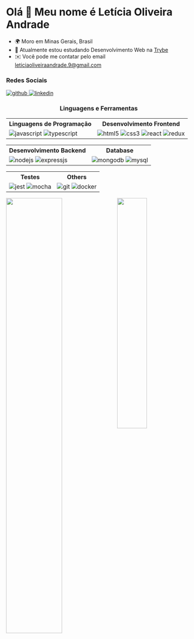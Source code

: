 Olá 👋 Meu nome é Letícia Oliveira Andrade
=========================================

* 🌍  Moro em Minas Gerais, Brasil
* 🧠  Atualmente estou estudando Desenvolvimento Web na [Trybe](https://www.betrybe.com/)
* ✉️  Você pode me contatar pelo email [leticiaoliveiraandrade.9@gmail.com](mailto:leticiaoliveiraandrade.9@gmail.com)

<h3 align="left">Redes Sociais</h3>
 <p align="left">
  <a href="https://github.com/leticia-238/" target="blank">
   <img src="https://img.shields.io/badge/GitHub-100000?style=for-the-badge&logo=github&logoColor=white" alt="github" />
  </a>
  <a href="www.linkedin.com/in/leticiaoliveiraandrade" target="blank">
   <img src="https://img.shields.io/badge/LinkedIn-0077B5?style=for-the-badge&logo=linkedin&logoColor=white" alt="linkedin" />
  </a>
 </p>

<h3 align="center">Linguagens e Ferramentas</h3>

<!--badge endpoints from (https://github.com/alexandresanlim/Badges4-README.md-Profile)-->

<table>
  <tr>
    <th>Linguagens de Programação</th>
    <th>Desenvolvimento Frontend</th>
  </tr>
  <tr>
    <td>
      <img src="https://img.shields.io/badge/JavaScript-F7DF1E?style=for-the-badge&logo=javascript&logoColor=white" alt="javascript"/>
      <img src="https://img.shields.io/badge/TypeScript-007ACC?style=for-the-badge&logo=typescript&logoColor=white" alt="typescript"/>
    </td>
    <td>
      <img src="https://img.shields.io/badge/HTML5-E34F26?style=for-the-badge&logo=html5&logoColor=white" alt="html5"/>
      <img src="https://img.shields.io/badge/CSS3-1572B6?style=for-the-badge&logo=css3&logoColor=white" alt="css3"/>
      <img src="https://img.shields.io/badge/React-20232A?style=for-the-badge&logo=react&logoColor=61DAFB" alt="react"/>
      <img src="https://img.shields.io/badge/Redux-593D88?style=for-the-badge&logo=redux&logoColor=white" alt="redux"/>
    </td>
  </tr>
</table>

<table>
  <tr>
    <th>Desenvolvimento Backend</th>
    <th>Database</th>
  </tr>
  <tr>
    <td>
      <img src="https://img.shields.io/badge/Node.js-339933?style=for-the-badge&logo=nodedotjs&logoColor=white" alt="nodejs"/>
      <img src="https://img.shields.io/badge/Express.js-000000?style=for-the-badge&logo=express&logoColor=white" alt="expressjs"/>
    </td>
    <td>
      <img src="https://img.shields.io/badge/MongoDB-4EA94B?style=for-the-badge&logo=mongodb&logoColor=white" alt="mongodb"/>
      <img src="https://img.shields.io/badge/MySQL-005C84?style=for-the-badge&logo=mysql&logoColor=white" alt="mysql"/>
    </td>
  </tr>
</table>

<table>
  <tr>
    <th>Testes</th>
    <th>Others</th>
  </tr>
  <tr>
    <td>
      <img src="https://img.shields.io/badge/Jest-C21325?style=for-the-badge&logo=jest&logoColor=white" alt="jest"/>
      <img src="https://img.shields.io/badge/Mocha-8D6748?style=for-the-badge&logo=Mocha&logoColor=white" alt="mocha"/>
    </td>
    <td>
      <img src="https://img.shields.io/badge/GIT-E44C30?style=for-the-badge&logo=git&logoColor=white" alt="git"/>
      <img src="https://img.shields.io/badge/Docker-2CA5E0?style=for-the-badge&logo=docker&logoColor=white" alt="docker"/>
    </td>
  </tr>
</table>

<div>
  <!--Stats Card-->
  <img align="left" width="55%" src="https://github-readme-stats.vercel.app/api?username=leticia-238&count_private=true&show_icons=true&title_color=990073&text_color=efccff&icon_color=e600ac&hide_border=true&bg_color=30,e96443,904e95&hide=issues,contribs" />
  
  <!--Most used languages-->
  <img align="right" width="40%" src="https://github-readme-stats.vercel.app/api/top-langs/?username=leticia-238&layout=compact&title_color=990073&text_color=efccff&hide_border=true&bg_color=30,e96443,904e95" />
</div>

